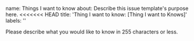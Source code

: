 
name: Things I want to know
about: Describe this issue template's purpose here.
<<<<<<< HEAD
title: 'Thing I want to know: <file in title> [Thing I want to Knows]'
labels: ''


Please describe what you would like to know in 255 characters or less.
